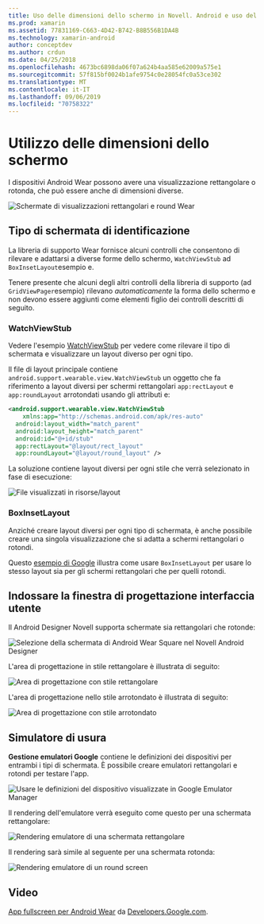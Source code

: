 ```yaml
---
title: Uso delle dimensioni dello schermo in Novell. Android e uso del sistema operativo
ms.prod: xamarin
ms.assetid: 77831169-C663-4D42-B742-B8B556B1DA4B
ms.technology: xamarin-android
author: conceptdev
ms.author: crdun
ms.date: 04/25/2018
ms.openlocfilehash: 4673bc6898da06f07a624b4aa585e62009a575e1
ms.sourcegitcommit: 57f815bf0024b1afe9754c0e28054fc0a53ce302
ms.translationtype: MT
ms.contentlocale: it-IT
ms.lasthandoff: 09/06/2019
ms.locfileid: "70758322"
---
```

# <a name="working-with-screen-sizes"></a>Utilizzo delle dimensioni dello schermo

I dispositivi Android Wear possono avere una visualizzazione rettangolare o rotonda, che può essere anche di dimensioni diverse.

![Schermate di visualizzazioni rettangolari e round Wear](screen-sizes-images/moyeu-wear.png)

## <a name="identifying-screen-type"></a>Tipo di schermata di identificazione

La libreria di supporto Wear fornisce alcuni controlli che consentono di rilevare e adattarsi a diverse forme dello schermo, `WatchViewStub` ad `BoxInsetLayout`esempio e.

Tenere presente che alcuni degli altri controlli della libreria di supporto (ad `GridViewPager`esempio) rilevano *automaticamente* la forma dello schermo e non devono essere aggiunti come elementi figlio dei controlli descritti di seguito.

### <a name="watchviewstub"></a>WatchViewStub

Vedere l'esempio [WatchViewStub](https://docs.microsoft.com/samples/xamarin/monodroid-samples/wear-watchviewstub) per vedere come rilevare il tipo di schermata e visualizzare un layout diverso per ogni tipo.

Il file di layout principale contiene `android.support.wearable.view.WatchViewStub` un oggetto che fa riferimento a layout diversi per schermi rettangolari `app:rectLayout` e `app:roundLayout` arrotondati usando gli attributi e:

```xml
<android.support.wearable.view.WatchViewStub
    xmlns:app="http://schemas.android.com/apk/res-auto"
  android:layout_width="match_parent"
  android:layout_height="match_parent"
  android:id="@+id/stub"
  app:rectLayout="@layout/rect_layout"
  app:roundLayout="@layout/round_layout" />
```

La soluzione contiene layout diversi per ogni stile che verrà selezionato in fase di esecuzione:

![File visualizzati in risorse/layout](screen-sizes-images/solution.png)

### <a name="boxinsetlayout"></a>BoxInsetLayout

Anziché creare layout diversi per ogni tipo di schermata, è anche possibile creare una singola visualizzazione che si adatta a schermi rettangolari o rotondi.

Questo [esempio di Google](https://developer.android.com/training/wearables/ui/layouts.html#same-layout) illustra come usare `BoxInsetLayout` per usare lo stesso layout sia per gli schermi rettangolari che per quelli rotondi.

## <a name="wear-ui-designer"></a>Indossare la finestra di progettazione interfaccia utente

Il Android Designer Novell supporta schermate sia rettangolari che rotonde:

![Selezione della schermata di Android Wear Square nel Novell Android Designer](screen-sizes-images/design-screen-type.png)

L'area di progettazione in stile rettangolare è illustrata di seguito:

![Area di progettazione con stile rettangolare](screen-sizes-images/design-rect.png) 

L'area di progettazione nello stile arrotondato è illustrata di seguito:

![Area di progettazione con stile arrotondato](screen-sizes-images/design-round.png)

## <a name="wear-simulator"></a>Simulatore di usura

**Gestione emulatori Google** contiene le definizioni dei dispositivi per entrambi i tipi di schermata. È possibile creare emulatori rettangolari e rotondi per testare l'app.

![Usare le definizioni del dispositivo visualizzate in Google Emulator Manager](screen-sizes-images/emulator-devices.png)

Il rendering dell'emulatore verrà eseguito come questo per una schermata rettangolare:

![Rendering emulatore di una schermata rettangolare](screen-sizes-images/recipe-2.png) 

Il rendering sarà simile al seguente per una schermata rotonda:

![Rendering emulatore di un round screen](screen-sizes-images/recipe-2-round.png)

## <a name="video"></a>Video

[App fullscreen per Android Wear](https://www.youtube.com/watch?v=naf_WbtFAlY) da [Developers.Google.com](https://www.youtube.com/channel/UC_x5XG1OV2P6uZZ5FSM9Ttw).
